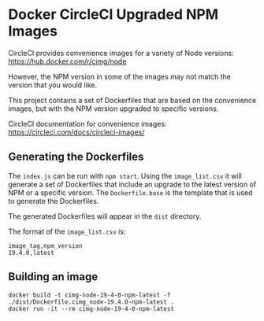 # Docker CircleCI Upgraded NPM Images

CircleCI provides convenience images for a variety of Node versions: https://hub.docker.com/r/cimg/node

However, the NPM version in some of the images may not match the version that you would like.

This project contains a set of Dockerfiles that are based on the convenience images, but with the NPM version upgraded to specific versions.

CircleCI documentation for convenience images: https://circleci.com/docs/circleci-images/

## Generating the Dockerfiles

The `index.js` can be run with `npm start`. Using the `image_list.csv` it will generate a set of Dockerfiles that include an upgrade to the latest version of NPM or a specific version. The `Dockerfile.base` is the template that is used to generate the Dockerfiles.

The generated Dockerfiles will appear in the `dist` directory.

The format of the `image_list.csv` is:

```csv
image_tag,npm_version
19.4.0,latest
```

## Building an image

```shell
docker build -t cimg-node-19-4-0-npm-latest -f ./dist/Dockerfile.cimg_node-19.4.0-npm-latest .
docker run -it --rm cimg-node-19-4-0-npm-latest
```
